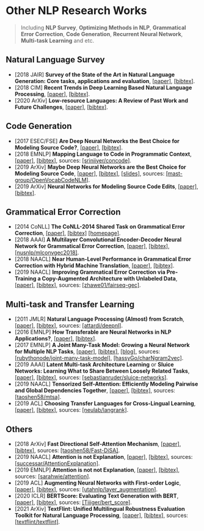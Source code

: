 # Other NLP Research Works

> Including **NLP Survey**, **Optimizing Methods in NLP**, **Grammatical Error Correction**, **Code Generation**, **Recurrent Neural Network**, **Multi-task Learning** and etc.

## Natural Language Survey
- [2018 JAIR] **Survey of the State of the Art in Natural Language Generation: Core tasks, applications and evaluation**, [[paper]](https://arxiv.org/pdf/1703.09902.pdf), [[bibtex]](/Bibtex/Survey%20of%20the%20State%20of%20the%20Art%20in%20Natural%20Language%20Generation.bib).
- [2018 CIM] **Recent Trends in Deep Learning Based Natural Language Processing**, [[paper]](https://arxiv.org/pdf/1708.02709.pdf), [[bibtex]](/Bibtex/Recent%20Trends%20in%20Deep%20Learning%20Based%20Natural%20Language%20Processing.bib).
- [2020 ArXiv] **Low-resource Languages: A Review of Past Work and Future Challenges**, [[paper]](https://arxiv.org/pdf/2006.07264.pdf), [[bibtex]](/Bibtex/Low-resource%20Languages%20-%20A%20Review%20of%20Past%20Work%20and%20Future%20Challenges.bib).

## Code Generation
- [2017 ESEC/FSE] **Are Deep Neural Networks the Best Choice for Modeling Source Code?**, [[paper]](http://web.cs.ucdavis.edu/~devanbu/isDLgood.pdf), [[bibtex]](/Bibtex/Are%20Deep%20Neural%20Networks%20the%20Best%20Choice%20for%20Modeling%20Source%20Code.bib).
- [2018 EMNLP] **Mapping Language to Code in Programmatic Context**, [[paper]](https://aclweb.org/anthology/D18-1192), [[bibtex]](/Bibtex/Mapping%20Language%20to%20Code%20in%20Programmatic%20Context.bib), sources: [[sriniiyer/concode]](https://github.com/sriniiyer/concode).
- [2019 ArXiv] **Maybe Deep Neural Networks are the Best Choice for Modeling Source Code**, [[paper]](https://arxiv.org/pdf/1903.05734.pdf), [[bibtex]](/Bibtex/Maybe%20Deep%20Neural%20Networks%20are%20the%20Best%20Choice%20for%20Modeling%20Source%20Code.bib), [[slides]](https://research.jetbrains.org/files/material/5ce3172d8cfcc.pdf), sources: [[mast-group/OpenVocabCodeNLM]](https://github.com/mast-group/OpenVocabCodeNLM).
- [2019 ArXiv] **Neural Networks for Modeling Source Code Edits**, [[paper]](https://arxiv.org/pdf/1904.02818.pdf), [[bibtex]](/Bibtex/Neural%20Networks%20for%20Modeling%20Source%20Code%20Edits.bib).

## Grammatical Error Correction
- [2014 CoNLL] **The CoNLL-2014 Shared Task on Grammatical Error Correction**, [[paper]](http://www.aclweb.org/anthology/W14-1701), [[bibtex]](/Bibtex/The%20CoNLL-2014%20Shared%20Task%20on%20Grammatical%20Error%20Correction.bib) [[homepage]](http://www.comp.nus.edu.sg/~nlp/conll14st.html).
- [2018 AAAI] **A Multilayer Convolutional Encoder-Decoder Neural Network for Grammatical Error Correction**, [[paper]](https://www.aaai.org/ocs/index.php/AAAI/AAAI18/paper/viewFile/17308/16137), [[bibtex]](/Bibtex/A%20Multilayer%20Convolutional%20Encoder-Decoder%20Neural%20Network%20for%20Grammatical%20Error%20Correction.bib), [[nusnlp/mlconvgec2018]](https://github.com/nusnlp/mlconvgec2018).
- [2018 NAACL] **Near Human-Level Performance in Grammatical Error Correction with Hybrid Machine Translation**, [[paper]](https://www.aclweb.org/anthology/N18-2046.pdf), [[bibtex]](/Bibtex/Near%20Human-Level%20Performance%20in%20Grammatical%20Error%20Correction%20with%20Hybrid%20Machine%20Translation.bib).
- [2019 NAACL] **Improving Grammatical Error Correction via Pre-Training a Copy-Augmented Architecture with Unlabeled Data**, [[paper]](https://www.aclweb.org/anthology/N19-1014), [[bibtex]](/Bibtex/Improving%20Grammatical%20Error%20Correction%20via%20Pre-Training%20aCopy-Augmented%20Architecture%20with%20Unlabeled%20Data.bib), sources: [[zhawe01/fairseq-gec]](https://github.com/zhawe01/fairseq-gec).

## Multi-task and Transfer Learning
- [2011 JMLR] **Natural Language Processing (Almost) from Scratch**, [[paper]](http://www.jmlr.org/papers/volume12/collobert11a/collobert11a.pdf), [[bibtex]](/Bibtex/Natural%20Language%20Processing%20%28Almost%29%20from%20Scratch.bib), sources: [[attardi/deepnl]](https://github.com/attardi/deepnl).
- [2016 EMNLP] **How Transferable are Neural Networks in NLP Applications?**, [[paper]](https://www.aclweb.org/anthology/D16-1046.pdf), [[bibtex]](https://www.aclweb.org/anthology/D16-1046.bib).
- [2017 EMNLP] **A Joint Many-Task Model: Growing a Neural Network for Multiple NLP Tasks**, [[paper]](http://aclweb.org/anthology/D17-1206), [[bibtex]](/Bibtex/A%20Joint%20Many-Task%20Model%20-%20Growing%20a%20Neural%20Network%20for%20Multiple%20NLP%20Tasks.bib), [[blog]](https://theneuralperspective.com/2017/03/08/a-joint-many-task-model-growing-a-neural-network-for-multiple-nlp-tasks/), sources: [[rubythonode/joint-many-task-model]](https://github.com/rubythonode/joint-many-task-model), [[hassyGo/charNgram2vec]](https://github.com/hassyGo/charNgram2vec).
- [2019 AAAI] **Latent Multi-task Architecture Learning** or **Sluice Networks: Learning What to Share Between Loosely Related Tasks**, [[paper]](https://www.aaai.org/Papers/AAAI/2019/AAAI-RuderS.6318.pdf), [[bibtex]](/Bibtex/Latent%20Multi-task%20Architecture%20Learning.bib), sources: [[sebastianruder/sluice-networks]](https://github.com/sebastianruder/sluice-networks).
- [2019 NAACL] **Tensorized Self-Attention: Efficiently Modeling Pairwise and Global Dependencies Together**, [[paper]](https://www.aclweb.org/anthology/N19-1127.pdf), [[bibtex]](/Bibtex/Tensorized%20Self-Attention%20-%20Efficiently%20Modeling%20Pairwise%20and%20Global%20Dependencies%20Together.bib), sources: [[taoshen58/mtsa]](https://github.com/taoshen58/mtsa).
- [2019 ACL] **Choosing Transfer Languages for Cross-Lingual Learning**, [[paper]](https://www.aclweb.org/anthology/P19-1301), [[bibtex]](Choosing%20Transfer%20Languages%20for%20Cross-Lingual%20Learning.bib), sources: [[neulab/langrank]](https://github.com/neulab/langrank).

## Others
- [2018 ArXiv] **Fast Directional Self-Attention Mechanism**, [[paper]](https://arxiv.org/pdf/1805.00912.pdf), [[bibtex]](/Bibtex/Fast%20Directional%20Self-Attention%20Mechanism.bib), sources: [[taoshen58/Fast-DiSA]](https://github.com/taoshen58/DiSAN/tree/master/Fast-DiSA).
- [2019 NAACL] **Attention is not Explanation**, [[paper]](https://www.aclweb.org/anthology/N19-1357.pdf), [[bibtex]](/Bibtex/Attention%20is%20not%20Explanation.bib), sources: [[successar/AttentionExplanation]](https://github.com/successar/AttentionExplanation).
- [2019 EMNLP] **Attention is not not Explanation**, [[paper]](https://arxiv.org/pdf/1908.04626.pdf), [[bibtex]](/Bibtex/Attention%20is%20not%20not%20Explanation.bib), sources: [[sarahwie/attention]](https://github.com/sarahwie/attention).
- [2019 ACL] **Augmenting Neural Networks with First-order Logic**, [[paper]](https://www.aclweb.org/anthology/P19-1028.pdf), [[bibtex]](/Bibtex/Augmenting%20Neural%20Networks%20with%20First-order%20Logic.bib), sources: [[utahnlp/layer_augmentation]](https://github.com/utahnlp/layer_augmentation).
- [2020 ICLR] **BERTScore: Evaluating Text Generation with BERT**, [[paper]](https://openreview.net/pdf?id=SkeHuCVFDr), [[bibtex]](/Bibtex/BERTScore%20-%20Evaluating%20Text%20Generation%20with%20BERT.bib), sources: [[Tiiiger/bert_score]](https://github.com/Tiiiger/bert_score).
- [2021 ArXiv] **TextFlint: Unified Multilingual Robustness Evaluation Toolkit for Natural Language Processing**, [[paper]](https://arxiv.org/pdf/2103.11441.pdf), [[bibtex]](/Bibtex/TextFlint%20-%20Unified%20Multilingual%20Robustness%20Evaluation%20Toolkit%20for%20Natural%20Language%20Processing.bib), sources: [[textflint/textflint]](https://github.com/textflint/textflint).
